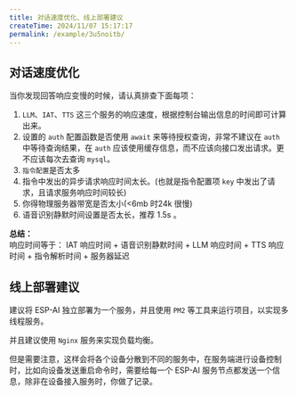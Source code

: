 ```yaml
---
title: 对话速度优化、线上部署建议
createTime: 2024/11/07 15:17:17
permalink: /example/3u5noitb/
---
```


## 对话速度优化

当你发现回答响应变慢的时候，请认真排查下面每项：    
1. `LLM`、`IAT`、`TTS` 这三个服务的响应速度，根据控制台输出信息的时间即可计算出来。
2. 设置的 `auth` 配置函数是否使用 `await` 来等待授权查询，非常不建议在 `auth` 中等待查询结果，在 `auth` 应该使用缓存信息，而不应该向接口发出请求。更不应该每次去查询 `mysql`。
3. `指令配置`是否太多
4. 指令中发出的异步请求响应时间太长。(也就是指令配置项 `key` 中发出了请求，且请求服务响应时间较长)
5. 你得物理服务器带宽是否太小(<6mb 时24k 很慢)
6. 语音识别静默时间设置是否太长，推荐 1.5s 。

**总结：**      
响应时间等于： IAT 响应时间 + 语音识别静默时间 + LLM 响应时间 + TTS 响应时间 + 指令解析时间 + 服务器延迟

## 线上部署建议
建议将 ESP-AI 独立部署为一个服务，并且使用 `PM2` 等工具来运行项目，以实现多线程服务。

并且建议使用 `Nginx` 服务来实现负载均衡。

但是需要注意，这样会将各个设备分散到不同的服务中，在服务端进行设备控制时，比如向设备发送重启命令时，需要给每一个 ESP-AI 服务节点都发送一个信息，除非在设备接入服务时，你做了记录。




